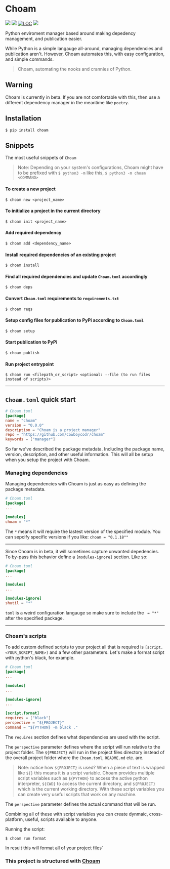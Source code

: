 # Choam
<a href="https://pypi.org/project/choam"><img src="https://img.shields.io/pypi/dw/choam"></a>
<a href="https://pypi.org/project/choam"><img src="https://img.shields.io/pypi/v/choam"></a>
<a href="https://github.com/cowboycodr/choam"><img alt="LOC" src="https://shields.io/tokei/lines/github/cowboycodr/choam"></a>
<a href="https://github.com/cowboycodr/choam"><img src="https://img.shields.io/github/repo-size/cowboycodr/choam"></a>

Python enviroment manager based around making depedency management, and publication easier.

While Python is a simple langauge all-around, managing dependencies and publication aren't. However, Choam automates this, with easy configuration, and simple commands.

> Choam, automating the nooks and crannies of Python. 

## Warning
Choam is currently in beta. If you are not comfortable with this, then use a different dependency manager in the meantime like `poetry`.

## Installation
`$ pip install choam`

## Snippets
The most useful snippets of `Choam`

> Note: Depending on your system's configurations, Choam might have to be prefixed with `$ python3 -m` like this, `$ python3 -m choam <COMMAND>` 

#### To create a new project

`$ choam new <project_name>`

#### To initialize a project in the current directory
`$ choam init <project_name>`

#### Add required dependency
`$ choam add <dependency_name>`

#### Install required dependencies of an existing project
`$ choam install`

#### Find all required dependencies and update `Choam.toml` accordingly
`$ choam deps`

#### Convert `Choam.toml` requirements to `requirements.txt`
`$ choam reqs`

#### Setup config files for publication to PyPi according to `Choam.toml`
`$ choam setup`

#### Start publication to PyPi
`$ choam publish`

#### Run project entrypoint
`$ choam run <filepath_or_script> <optional: --file (to run files instead of scripts)>`
___

## `Choam.toml` quick start
```toml
# Choam.toml
[package]
name = "choam"
version = "0.0.0"
description = "Choam is a project manager"
repo = "https://github.com/cowboycodr/choam"
keywords = ["manager"]
```

So far we've described the package metadata. Including the package name, version, description, and other useful information. This will all be setup when you setup the project with Choam.

### Managing dependencies
Managing dependencies with Choam is just as easy as defining the package metadata.
```toml
# Choam.toml
[package]
...

[modules]
choam = "*"
```

The `*` means it will require the lastest version of the specified module. You can sepcify specific versions if you like: `choam = "0.1.18""`
___
Since Choam is in beta, it will sometimes capture unwanted depedencies. To by-pass this behavior define a `[modules-ignore]` section. Like so:
```toml
# Choam.toml
[package]
...

[modules]
...

[modules-ignore]
shutil = "*"
```
`toml` is a weird configuration langauge so make sure to include the ` = "*"` after the specified package.
___

### Choam's scripts

To add custom defined scripts to your project all that is required is `[script.<YOUR_SCRIPT_NAME>]` and a few other parameters. Let's make a format script with python's black, for example.
```toml
# Choam.toml
[package]
...

[modules]
...

[modules-ignore]
...

[script.format]
requires = ["black"]
perspective = "${PROJECT}"
command = "${PYTHON} -m black ."
```

The `requires` section defines what dependencies are used with the script.

The `perspective` parameter defines where the script will run relative to the project folder. The `${PROJECT}` will run in the project files directory instead of the overall project folder where the `Choam.toml`, `README.md` etc. are. 

> Note: notice how `${PROJECT}` is used? When a piece of text is wrapped like `${}` this means it is a script variable. Choam provides multiple script variables such as `${PYTHON}` to access the active python interpreter, `${CWD}` to access the current directory, and `${PROJECT}` which is the current working directory. With these script variables you can create very useful scripts that work on any machine.

The `perspective` parameter defines the actual command that will be run.

Combining all of these with script variables you can create dynmaic, cross-platform, useful, scripts available to anyone.

Running the script:

`$ choam run format`

In result this will format all of your project files`

### This project is structured with [Choam](https://github.com/cowboycodr/choam)

